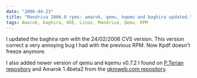 ```yaml
---
date: "2006-04-23"
title: "Mandriva 2006.0 rpms: amarok, qemu, kqemu and baghira updated."
tags: Amarok, baghira, KDE, Linux, Mandriva, Qemu, RPM
---
```


I updated the baghira rpm with the 24/02/2006 CVS version. This version correct a very annoying bug I had with the previous RPM. Now Kpdf doesn't freeze anymore.

I also added newer version of qemu and kqemu v0.7.2 I found on [P.Terjan repository](https://fasmz.org/~pterjan/rpm/) and Amarok 1.4beta2 from the [gkmweb.com repository](https://www.gkmweb.com/amarok/2006.0/1.4-beta/).
